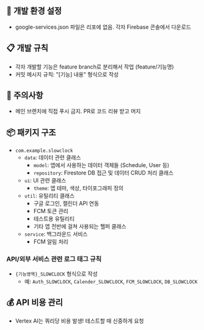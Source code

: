## 🚨 개발 환경 설정

- google-services.json 파일은 리포에 없음. 각자 Firebase 콘솔에서 다운로드

## 📋 개발 규칙

- 각자 개발할 기능은 feature branch로 분리해서 작업 (feature/기능명)
- 커밋 메시지 규칙: "[기능] 내용" 형식으로 작성

## 💩 주의사항

- 메인 브랜치에 직접 푸시 금지. PR로 코드 리뷰 받고 머지

## 📦 패키지 구조

- `com.example.slowclock`
    - `data`: 데이터 관련 클래스
        - `model`: 앱에서 사용하는 데이터 객체들 (Schedule, User 등)
        - `repository`: Firestore DB 접근 및 데이터 CRUD 처리 클래스
    - `ui`: UI 관련 클래스
        - `theme`: 앱 테마, 색상, 타이포그래피 정의
    - `util`: 유틸리티 클래스
        - 구글 로그인, 캘린더 API 연동
        - FCM 토큰 관리
        - 테스트용 유틸리티
        - 기타 앱 전반에 걸쳐 사용되는 헬퍼 클래스
    - `service`: 백그라운드 서비스
        - FCM 알림 처리

### API/외부 서비스 관련 로그 태그 규칙

- `{기능영역}_SLOWCLOCK` 형식으로 작성
    - 예: `Auth_SLOWCLOCK`, `Calender_SLOWCLOCK`, `FCM_SLOWCLOCK`, `DB_SLOWCLOCK`

## 💰 API 비용 관리

- Vertex AI는 쿼리당 비용 발생! 테스트할 때 신중하게 요청